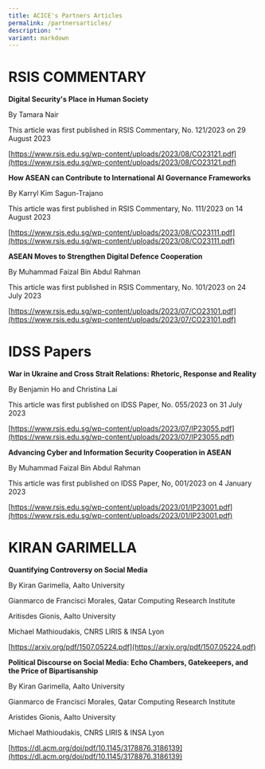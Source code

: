 ```yaml
---
title: ACICE's Partners Articles
permalink: /partnersarticles/
description: ""
variant: markdown
---
```

# RSIS COMMENTARY

**Digital Security's Place in Human Society**

By Tamara Nair

This article was first published in RSIS Commentary, No. 121/2023 on 29 August 2023

[https://www.rsis.edu.sg/wp-content/uploads/2023/08/CO23121.pdf](https://www.rsis.edu.sg/wp-content/uploads/2023/08/CO23121.pdf)

**How ASEAN can Contribute to International AI Governance Frameworks**

By Karryl Kim Sagun-Trajano 

This article was first published in RSIS Commentary, No. 111/2023 on 14 August 2023

[https://www.rsis.edu.sg/wp-content/uploads/2023/08/CO23111.pdf](https://www.rsis.edu.sg/wp-content/uploads/2023/08/CO23111.pdf)

**ASEAN Moves to Strengthen Digital Defence Cooperation**

By Muhammad Faizal Bin Abdul Rahman 

This article was first published in RSIS Commentary, No. 101/2023 on 24 July 2023

[https://www.rsis.edu.sg/wp-content/uploads/2023/07/CO23101.pdf](https://www.rsis.edu.sg/wp-content/uploads/2023/07/CO23101.pdf)


# IDSS Papers

**War in Ukraine and Cross Strait Relations: Rhetoric, Response and Reality**

By Benjamin Ho and Christina Lai

This article was first published on IDSS Paper, No. 055/2023 on 31 July 2023 

[https://www.rsis.edu.sg/wp-content/uploads/2023/07/IP23055.pdf](https://www.rsis.edu.sg/wp-content/uploads/2023/07/IP23055.pdf)

**Advancing Cyber and Information Security Cooperation in ASEAN**

By Muhammad Faizal Bin Abdul Rahman 

This article was first published on IDSS Paper, No, 001/2023 on 4 January 2023

[https://www.rsis.edu.sg/wp-content/uploads/2023/01/IP23001.pdf](https://www.rsis.edu.sg/wp-content/uploads/2023/01/IP23001.pdf)

# KIRAN GARIMELLA
**Quantifying Controversy on Social Media**

By Kiran Garimella, Aalto University

Gianmarco de Francisci Morales, Qatar Computing Research Institute

Aritisdes Gionis, Aalto University

Michael Mathioudakis, CNRS LIRIS & INSA Lyon

[https://arxiv.org/pdf/1507.05224.pdf](https://arxiv.org/pdf/1507.05224.pdf)

**Political Discourse on Social Media: Echo Chambers, Gatekeepers, and the Price of Bipartisanship**

By Kiran Garimella, Aalto University

Gianmarco de Francisci Morales, Qatar Computing Research Institute

Aristides Gionis, Aalto University

Michael Mathioudakis, CNRS LIRIS & INSA Lyon

[https://dl.acm.org/doi/pdf/10.1145/3178876.3186139](https://dl.acm.org/doi/pdf/10.1145/3178876.3186139)